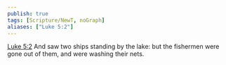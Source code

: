 ```yaml
---
publish: true
tags: [Scripture/NewT, noGraph]
aliases: ["Luke 5:2"]
---
```

[Luke 5:2](https://churchofjesuschrist.org/study/scriptures/nt/luke/5?lang=eng&id=p2#p2) And saw two ships standing by the lake: but the fishermen were gone out of them, and were washing their nets.
